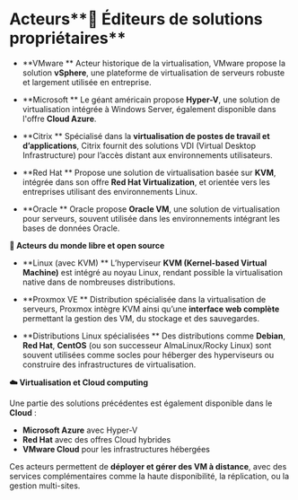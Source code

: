 # Acteurs**💼 Éditeurs de solutions propriétaires**

- **VMware  **
  Acteur historique de la virtualisation, VMware propose la solution **vSphere**, une plateforme de virtualisation de serveurs robuste et largement utilisée en entreprise.

- **Microsoft  **
  Le géant américain propose **Hyper-V**, une solution de virtualisation intégrée à Windows Server, également disponible dans l'offre **Cloud Azure**.

- **Citrix  **
  Spécialisé dans la **virtualisation de postes de travail et d’applications**, Citrix fournit des solutions VDI (Virtual Desktop Infrastructure) pour l’accès distant aux environnements utilisateurs.

- **Red Hat  **
  Propose une solution de virtualisation basée sur **KVM**, intégrée dans son offre **Red Hat Virtualization**, et orientée vers les entreprises utilisant des environnements Linux.

- **Oracle  **
  Oracle propose **Oracle VM**, une solution de virtualisation pour serveurs, souvent utilisée dans les environnements intégrant les bases de données Oracle.

**🐧 Acteurs du monde libre et open source**

- **Linux (avec KVM)  **
  L’hyperviseur **KVM (Kernel-based Virtual Machine)** est intégré au noyau Linux, rendant possible la virtualisation native dans de nombreuses distributions.

- **Proxmox VE  **
  Distribution spécialisée dans la virtualisation de serveurs, Proxmox intègre KVM ainsi qu’une **interface web complète** permettant la gestion des VM, du stockage et des sauvegardes.

- **Distributions Linux spécialisées  **
  Des distributions comme **Debian**, **Red Hat**, **CentOS** (ou son successeur AlmaLinux/Rocky Linux) sont souvent utilisées comme socles pour héberger des hyperviseurs ou construire des infrastructures de virtualisation.

**☁️ Virtualisation et Cloud computing**

Une partie des solutions précédentes est également disponible dans le **Cloud** :

- **Microsoft Azure** avec Hyper-V
- **Red Hat** avec des offres Cloud hybrides
- **VMware Cloud** pour les infrastructures hébergées

Ces acteurs permettent de **déployer et gérer des VM à distance**, avec des services complémentaires comme la haute disponibilité, la réplication, ou la gestion multi-sites.
